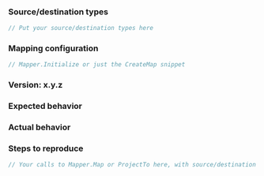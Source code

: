 <!-- 

   If you're new to AutoMapper, please ask a question on StackOverflow first and come back here if the people there consider it a bug.
   If you've just upgraded to 11.0, please read the upgrade guide first (https://docs.automapper.org/en/latest/11.0-Upgrade-Guide.html).
   Try the [MyGet](https://docs.automapper.org/en/latest/The-MyGet-build.html) build.
   Try to provide [a minimal, complete, and verifiable example](https://stackoverflow.com/help/mcve), preferably a [gist](https://gist.github.com/lbargaoanu/9c7233441c3a3413cc2b9b9ebb5964a9) that we can execute and see fail. [Here](https://gist.github.com/lbargaoanu/0cbc531306223f7ffc5468becf2642d6) is an example for ProjectTo.
   For feature requests, just clear out the below.
-->

### Source/destination types

```csharp
// Put your source/destination types here
```

### Mapping configuration

```csharp
// Mapper.Initialize or just the CreateMap snippet 
```

### Version: x.y.z
<!-- 
    Include the major/minor version (4.2.1, 5.2.0, 6.0.2 etc) 
    If you're using ProjectTo, also specify the EF Core or EF6 version.
--> 

### Expected behavior

<!-- What did you expect to happen? Or what used to happen in an older version? -->

### Actual behavior

<!-- What happened instead? -->

### Steps to reproduce

```csharp
// Your calls to Mapper.Map or ProjectTo here, with source/destination objects constructed
```
